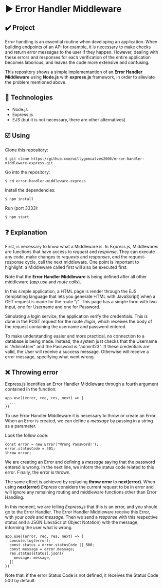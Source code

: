 # :arrow_forward: Error Handler Middleware
## :heavy_check_mark: Project

Error handling is an essential routine when developing an application. When building endpoints of an API for example, it is necessary to make checks and return error messages to the user if they happen. However, dealing with these errors and responses for each verification of the entire application becomes laborious, and leaves the code more extensive and confusing.

This repository shows a simple implementantion of an **Error Handler Middleware** using **Node.js** with **express.js** framework, 
in order to alleviate the problem mentioned above.

## :rocket: Technologies
* Node.js
* Express.js
* EJS (but it is not necessary, there are other alternatives)

## :ballot_box_with_check: Using
Clone this repository:
```
$ git clone https://github.com/willygoncalves2000/error-handler-middleware-express.git
```
Go into the repository:
```
$ cd error-handler-middleware-express
```
Install the dependencies:
```
$ npm install
```
Run (port 3333):
```
$ npm start
```
## :question: Explanation
First, is necessary to know what a Middleware is. In *Express.js*, Middlewares are functions that have access to *request* and *response*. They can execute any code, make changes to *requests* and *responses*, end the request-response cycle, call the next middleware. One point is important to highlight: a Middleware called first will also be executed first.

Note that the **Error Handler Middleware** is being defined after all other middleware (*app.use* and *route calls*).

In this simple application, a HTML page is render through the EJS (templating language that lets you generate HTML with JavaScript) when a GET request is made for the route "/". This page has a simple form with two input, one for Username and one for Password. 

Simulating a login service, the application verify the credentials. This is done in the POST request for the route */login*, which receives the body of the request containing the username and password entered. 

To make understanding easier and more practical, no connection to a database is being made. Instead, the system just checks that the Username is "AdminUser" and the Password is "admin123". If these credentials are valid, the User will receive a success message. Otherwise will receive a error message, specifying what went wrong. 
 
## :x: Throwing error
Express.js identifies an Error Handler Middleware through a fourth argument contained in the function:
```
app.use((error, req, res, next) => {
  ...
})
```
To use Error Handler Middleware it is necessary to throw or create an Error. When an Error is created, we can define a *message* by passing in a string as a parameter. 

Look the follow code:
```
const error = new Error('Wrong Password!');
error.statusCode = 401;
throw error;
```
We are creating an Error and defining a *message* saying that the password entered is wrong. In the next line, we inform the status code related to this error. Finally, the error is thrown. 

The same effect is achieved by replacing **throw error** to **next(error)**. When using **next(error)** *Express* considers the current request to be in error and will ignore any remaining routing and middleware functions other than Error Handling.

In this moment, we are telling *Express.js* that this is an error, and you should go to the Error Handler. The Error Handler Middleware receive this Error, with your *code* and *message*. Then we send a *response* with this respective status and a JSON (JavaScript Object Notation) with the message, informing the user what is wrong.
```
app.use((error, req, res, next) => {
  console.log(error);
  const status = error.statusCode || 500;
  const message = error.message;
  res.status(status).json({
    message: message,
  })
})
```

Note that, if the error Status Code is not defined, it receives the Status Code 500 by default.

